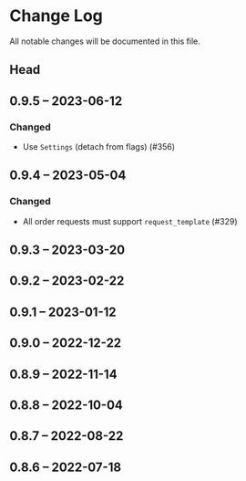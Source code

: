 # Change Log

All notable changes will be documented in this file.

## Head

## 0.9.5 &ndash; 2023-06-12

### Changed

* Use `Settings` (detach from flags) (#356)

## 0.9.4 &ndash; 2023-05-04

### Changed

* All order requests must support `request_template` (#329)

## 0.9.3 &ndash; 2023-03-20

## 0.9.2 &ndash; 2023-02-22

## 0.9.1 &ndash; 2023-01-12

## 0.9.0 &ndash; 2022-12-22

## 0.8.9 &ndash; 2022-11-14

## 0.8.8 &ndash; 2022-10-04

## 0.8.7 &ndash; 2022-08-22

## 0.8.6 &ndash; 2022-07-18
